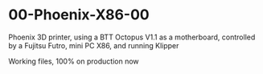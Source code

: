 # 00-Phoenix-X86-00
 Phoenix 3D printer, using a BTT Octopus V1.1 as a motherboard, controlled by a Fujitsu Futro, mini PC X86, and running Klipper
 
 Working files, 100% on production now
